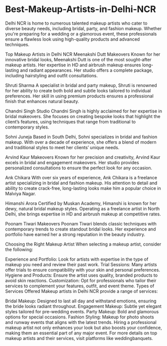 # Best-Makeup-Artists-in-Delhi-NCR

Delhi NCR is home to numerous talented makeup artists who cater to diverse beauty needs, including bridal, party, and fashion makeup. Whether you're preparing for a wedding or a glamorous event, these professionals ensure a flawless look using high-quality products and advanced techniques.

Top Makeup Artists in Delhi NCR
Meenakshi Dutt Makeovers
Known for her innovative bridal looks, Meenakshi Dutt is one of the most sought-after makeup artists. Her expertise in HD and airbrush makeup ensures long-lasting and radiant appearances. Her studio offers a complete package, including hairstyling and outfit consultations.

Shruti Sharma
A specialist in bridal and party makeup, Shruti is renowned for her ability to create both bold and subtle looks tailored to individual preferences. Her skill in using premium products ensures a professional finish that enhances natural beauty.

Chandni Singh Studio
Chandni Singh is highly acclaimed for her expertise in bridal makeovers. She focuses on creating bespoke looks that highlight the client’s features, using techniques that range from traditional to contemporary styles.

Sohni Juneja
Based in South Delhi, Sohni specializes in bridal and fashion makeup. With over a decade of experience, she offers a blend of modern and traditional styles to meet her clients’ unique needs.

Arvind Kaur Makeovers
Known for her precision and creativity, Arvind Kaur excels in bridal and engagement makeovers. Her studio provides personalized consultations to ensure the perfect look for any occasion.

Ank Chikara
With over six years of experience, Ank Chikara is a freelance artist specializing in bridal and fashion makeup. His attention to detail and ability to create crack-free, long-lasting looks make him a popular choice in Malviya Nagar.

Himanshi Arora
Certified by Muskan Academy, Himanshi is known for her dewy, natural bridal makeup styles. Operating as a freelance artist in North Delhi, she brings expertise in HD and airbrush makeup at competitive rates.

Poonam Tiwari Makeovers
Poonam Tiwari blends classic techniques with contemporary trends to create standout bridal looks. Her experience and portfolio have earned her a strong reputation in the beauty industry.

Choosing the Right Makeup Artist
When selecting a makeup artist, consider the following:

Experience and Portfolio: Look for artists with expertise in the type of makeup you need and review their past work.
Trial Sessions: Many artists offer trials to ensure compatibility with your skin and personal preferences.
Hygiene and Products: Ensure the artist uses quality, branded products to avoid skin reactions.
Customization: Opt for professionals who tailor their services to complement your features, outfit, and event theme.
Types of Services Offered
Makeup artists in Delhi NCR provide a range of services:

Bridal Makeup: Designed to last all day and withstand emotions, ensuring the bride looks radiant throughout.
Engagement Makeup: Subtle yet elegant styles tailored for pre-wedding events.
Party Makeup: Bold and glamorous options for special occasions.
Fashion Styling: Makeup for photo shoots and runway events that aligns with the latest trends.
Hiring a professional makeup artist not only enhances your look but also boosts your confidence, making them an essential part of any major event. For more details on top makeup artists and their services, visit platforms like weddingbanquets.
